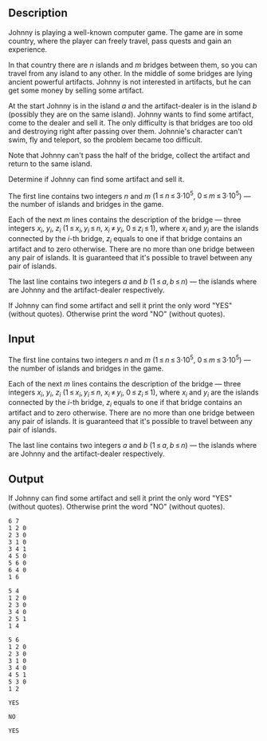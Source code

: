 ## Description

<div><p>Johnny is playing a well-known computer game. The game are in some country, where the player can freely travel, pass quests and gain an experience.</p><p>In that country there are <span class="tex-span"><i>n</i></span> islands and <span class="tex-span"><i>m</i></span> bridges between them, so you can travel from any island to any other. In the middle of some bridges are lying ancient powerful artifacts. Johnny is not interested in artifacts, but he can get some money by selling some artifact.</p><p>At the start Johnny is in the island <span class="tex-span"><i>a</i></span> and the artifact-dealer is in the island <span class="tex-span"><i>b</i></span> (possibly they are on the same island). Johnny wants to find some artifact, come to the dealer and sell it. The only difficulty is that bridges are too old and destroying right after passing over them. Johnnie's character can't swim, fly and teleport, so the problem became too difficult.</p><p>Note that Johnny can't pass the half of the bridge, collect the artifact and return to the same island. </p><p>Determine if Johnny can find some artifact and sell it.</p></div><div class="input-specification"><p>The first line contains two integers <span class="tex-span"><i>n</i></span> and <span class="tex-span"><i>m</i></span> (<span class="tex-span">1 ≤ <i>n</i> ≤ 3·10<sup class="upper-index">5</sup></span>, <span class="tex-span">0 ≤ <i>m</i> ≤ 3·10<sup class="upper-index">5</sup></span>) — the number of islands and bridges in the game.</p><p>Each of the next <span class="tex-span"><i>m</i></span> lines contains the description of the bridge — three integers <span class="tex-span"><i>x</i><sub class="lower-index"><i>i</i></sub></span>, <span class="tex-span"><i>y</i><sub class="lower-index"><i>i</i></sub></span>, <span class="tex-span"><i>z</i><sub class="lower-index"><i>i</i></sub></span> (<span class="tex-span">1 ≤ <i>x</i><sub class="lower-index"><i>i</i></sub>, <i>y</i><sub class="lower-index"><i>i</i></sub> ≤ <i>n</i></span>, <span class="tex-span"><i>x</i><sub class="lower-index"><i>i</i></sub> ≠ <i>y</i><sub class="lower-index"><i>i</i></sub></span>, <span class="tex-span">0 ≤ <i>z</i><sub class="lower-index"><i>i</i></sub> ≤ 1</span>), where <span class="tex-span"><i>x</i><sub class="lower-index"><i>i</i></sub></span> and <span class="tex-span"><i>y</i><sub class="lower-index"><i>i</i></sub></span> are the islands connected by the <span class="tex-span"><i>i</i></span>-th bridge, <span class="tex-span"><i>z</i><sub class="lower-index"><i>i</i></sub></span> equals to one if that bridge contains an artifact and to zero otherwise. There are no more than one bridge between any pair of islands. It is guaranteed that it's possible to travel between any pair of islands.</p><p>The last line contains two integers <span class="tex-span"><i>a</i></span> and <span class="tex-span"><i>b</i></span> (<span class="tex-span">1 ≤ <i>a</i>, <i>b</i> ≤ <i>n</i></span>) — the islands where are Johnny and the artifact-dealer respectively.</p></div><div class="output-specification"><p>If Johnny can find some artifact and sell it print the only word "<span class="tex-font-style-tt">YES</span>" (without quotes). Otherwise print the word "<span class="tex-font-style-tt">NO</span>" (without quotes).</p></div>

## Input

<p>The first line contains two integers <span class="tex-span"><i>n</i></span> and <span class="tex-span"><i>m</i></span> (<span class="tex-span">1 ≤ <i>n</i> ≤ 3·10<sup class="upper-index">5</sup></span>, <span class="tex-span">0 ≤ <i>m</i> ≤ 3·10<sup class="upper-index">5</sup></span>) — the number of islands and bridges in the game.</p><p>Each of the next <span class="tex-span"><i>m</i></span> lines contains the description of the bridge — three integers <span class="tex-span"><i>x</i><sub class="lower-index"><i>i</i></sub></span>, <span class="tex-span"><i>y</i><sub class="lower-index"><i>i</i></sub></span>, <span class="tex-span"><i>z</i><sub class="lower-index"><i>i</i></sub></span> (<span class="tex-span">1 ≤ <i>x</i><sub class="lower-index"><i>i</i></sub>, <i>y</i><sub class="lower-index"><i>i</i></sub> ≤ <i>n</i></span>, <span class="tex-span"><i>x</i><sub class="lower-index"><i>i</i></sub> ≠ <i>y</i><sub class="lower-index"><i>i</i></sub></span>, <span class="tex-span">0 ≤ <i>z</i><sub class="lower-index"><i>i</i></sub> ≤ 1</span>), where <span class="tex-span"><i>x</i><sub class="lower-index"><i>i</i></sub></span> and <span class="tex-span"><i>y</i><sub class="lower-index"><i>i</i></sub></span> are the islands connected by the <span class="tex-span"><i>i</i></span>-th bridge, <span class="tex-span"><i>z</i><sub class="lower-index"><i>i</i></sub></span> equals to one if that bridge contains an artifact and to zero otherwise. There are no more than one bridge between any pair of islands. It is guaranteed that it's possible to travel between any pair of islands.</p><p>The last line contains two integers <span class="tex-span"><i>a</i></span> and <span class="tex-span"><i>b</i></span> (<span class="tex-span">1 ≤ <i>a</i>, <i>b</i> ≤ <i>n</i></span>) — the islands where are Johnny and the artifact-dealer respectively.</p>

## Output

<p>If Johnny can find some artifact and sell it print the only word "<span class="tex-font-style-tt">YES</span>" (without quotes). Otherwise print the word "<span class="tex-font-style-tt">NO</span>" (without quotes).</p>





```input1
6 7
1 2 0
2 3 0
3 1 0
3 4 1
4 5 0
5 6 0
6 4 0
1 6

```




```input2
5 4
1 2 0
2 3 0
3 4 0
2 5 1
1 4

```




```input3
5 6
1 2 0
2 3 0
3 1 0
3 4 0
4 5 1
5 3 0
1 2

```




```output1
YES

```




```output2
NO

```




```output3
YES

```


